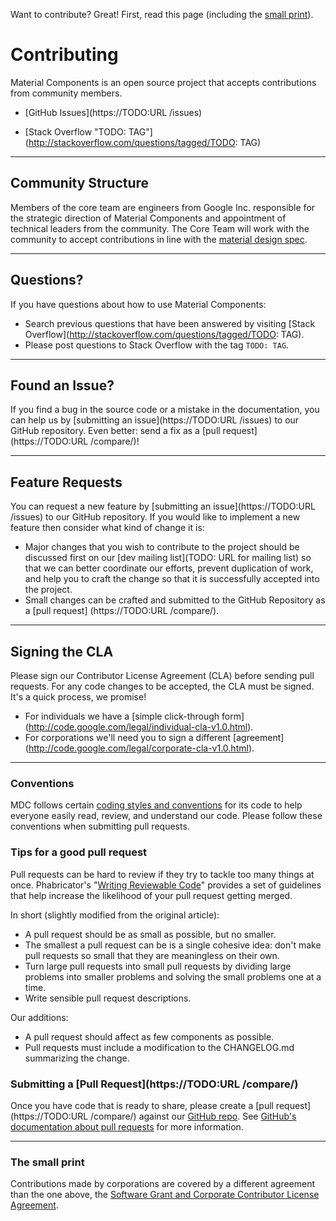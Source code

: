 Want to contribute? Great! First, read this page (including the [small print](#the-small-print)).

# Contributing

Material Components is an open source project that accepts contributions
from community members.

- [GitHub Issues](https://TODO:URL /issues)
  <!--{: .icon-github }-->

- [Stack Overflow "TODO: TAG"](http://stackoverflow.com/questions/tagged/TODO: TAG)
  <!--{: .icon-stackoverflow }-->
<!--{: .icon-list }-->

- - -

## Community Structure

Members of the core team are engineers from Google Inc. responsible for the strategic direction of
Material Components and appointment of technical leaders from the community. The Core Team will
work with the community to accept contributions in line with the [material design
spec](http://www.google.com/design/spec).

- - -

## Questions?

If you have questions about how to use Material Components:

- Search previous questions that have been answered by visiting [Stack
  Overflow](http://stackoverflow.com/questions/tagged/TODO: TAG).
- Please post questions to Stack Overflow with the tag `TODO: TAG`.

- - -

## Found an Issue?

If you find a bug in the source code or a mistake in the documentation, you can help us by
[submitting an issue](https://TODO:URL /issues) to our GitHub
repository. Even better: send a fix as a [pull request](https://TODO:URL /compare/)!

- - -

## Feature Requests

You can request a new feature by [submitting an
issue](https://TODO:URL /issues) to our GitHub repository. If you
would like to implement a new feature then consider what kind of change it is:

- Major changes that you wish to contribute to the project should be discussed first on our [dev
  mailing list](TODO: URL for mailing list) so that we
  can better coordinate our efforts, prevent duplication of work, and help you to craft the change
  so that it is successfully accepted into the project.
- Small changes can be crafted and submitted to the GitHub Repository as a [pull request]
(https://TODO:URL /compare/).

- - -

## Signing the CLA

Please sign our Contributor License Agreement (CLA) before sending pull requests. For any code
changes to be accepted, the CLA must be signed. It's a quick process, we promise!

- For individuals we have a [simple click-through form]
(http://code.google.com/legal/individual-cla-v1.0.html).
- For corporations we'll need you to sign a different [agreement]
(http://code.google.com/legal/corporate-cla-v1.0.html).

- - -

### Conventions

MDC follows certain [coding styles and conventions](code-conventions.md) for its code to help
everyone easily read, review, and understand our code. Please follow these conventions when
submitting pull requests.

### Tips for a good pull request

Pull requests can be hard to review if they try to tackle too many things
at once. Phabricator's
"[Writing Reviewable Code](https://secure.phabricator.com/book/phabflavor/article/writing_reviewable_code/)"
provides a set of guidelines that help increase the likelihood of your
pull request getting merged.

In short (slightly modified from the original article):

- A pull request should be as small as possible, but no smaller.
- The smallest a pull request can be is a single cohesive idea: don't
  make pull requests so small that they are meaningless on their own.
- Turn large pull requests into small pull requests by dividing large
  problems into smaller problems and solving the small problems one at
  a time.
- Write sensible pull request descriptions.

Our additions:

- A pull request should affect as few components as possible.
- Pull requests must include a modification to the CHANGELOG.md summarizing the
  change.

### Submitting a [Pull Request](https://TODO:URL /compare/)

Once you have code that is ready to share, please create a [pull request](https://TODO:URL /compare/) against our [GitHub
repo](https://TODO:URL ). See [GitHub's documentation about pull
requests](https://help.github.com/articles/using-pull-requests) for more information.

- - -

### The small print

Contributions made by corporations are covered by a different agreement than
the one above, the
[Software Grant and Corporate Contributor License Agreement](https://cla.developers.google.com/about/google-corporate).

